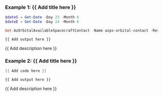 ### Example 1: {{ Add title here }}
```powershell
$dateS = Get-Date -Day 23 -Month 6
$dateE = Get-Date -Day 24 -Month 6

Get-AzOrbitalAvailableSpacecraftContact -Name azps-orbital-contact -ResourceGroupName azpstest-gp -EndTime $dateE -StartTime $dateS -GroundStationName WESTUS2_1
```

```output
{{ Add output here }}
```

{{ Add description here }}

### Example 2: {{ Add title here }}
```powershell
{{ Add code here }}
```

```output
{{ Add output here }}
```

{{ Add description here }}

